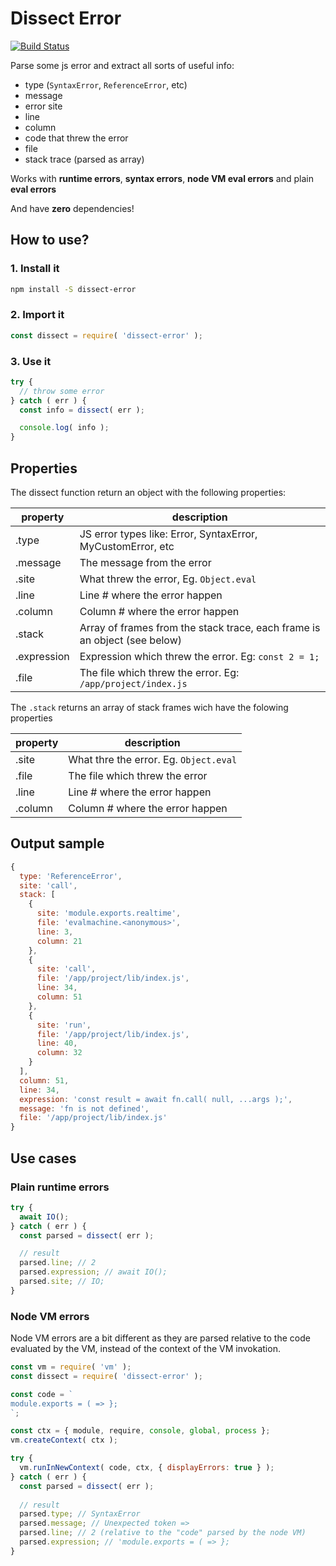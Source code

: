 # Dissect Error

[![Build Status](https://travis-ci.org/szanata/dissect-error.svg?branch=master)](https://travis-ci.org/szanata/dissect-error)

Parse some js error and extract all sorts of useful info:
- type (`SyntaxError`, `ReferenceError`, etc)
- message
- error site
- line
- column
- code that threw the error
- file
- stack trace (parsed as array)

Works with **runtime errors**, **syntax errors**, **node VM eval errors** and plain **eval errors**

And have **zero** dependencies!

## How to use?

### 1. Install it

```bash
npm install -S dissect-error
```

### 2. Import it

```js
const dissect = require( 'dissect-error' );
```

### 3. Use it

```js
try {
  // throw some error
} catch ( err ) {
  const info = dissect( err );

  console.log( info );
}
```

## Properties

The dissect function return an object with the following properties:

| property | description |
| -------- | ----------- |
| .type | JS error types like: Error, SyntaxError, MyCustomError, etc |
| .message | The message from the error |
| .site | What threw the error, Eg. `Object.eval`|
| .line | Line # where the error happen |
| .column | Column # where the error happen |
| .stack | Array of frames from the stack trace, each frame is an object (see below) |
| .expression | Expression which threw the error. Eg: `const 2 = 1;` |
| .file | The file which threw the error. Eg: `/app/project/index.js` |

The `.stack` returns an array of stack frames wich have the folowing properties

| property | description |
| -------- | ----------- |
| .site | What thre the error. Eg. `Object.eval` |
| .file | The file which threw the error |
| .line | Line # where the error happen |
| .column | Column # where the error happen |

## Output sample

```js
{
  type: 'ReferenceError',
  site: 'call',
  stack: [ 
    { 
      site: 'module.exports.realtime',
      file: 'evalmachine.<anonymous>',
      line: 3,
      column: 21
    },
    {
      site: 'call',
      file: '/app/project/lib/index.js',
      line: 34,
      column: 51
    },
    {
      site: 'run',
      file: '/app/project/lib/index.js',
      line: 40,
      column: 32
    }
  ],
  column: 51,
  line: 34,
  expression: 'const result = await fn.call( null, ...args );',
  message: 'fn is not defined',
  file: '/app/project/lib/index.js'
}
```       

## Use cases

### Plain runtime errors

```js
try {
  await IO();
} catch ( err ) {
  const parsed = dissect( err );

  // result
  parsed.line; // 2
  parsed.expression; // await IO();
  parsed.site; // IO;
}
```

### Node VM errors

Node VM errors are a bit different as they are parsed relative to the code evaluated by the VM, instead of the context of the VM invokation.

```js
const vm = require( 'vm' );
const dissect = require( 'dissect-error' );

const code = `
module.exports = ( => };
`;

const ctx = { module, require, console, global, process };
vm.createContext( ctx );

try {
  vm.runInNewContext( code, ctx, { displayErrors: true } );
} catch ( err ) {
  const parsed = dissect( err );
  
  // result 
  parsed.type; // SyntaxError
  parsed.message; // Unexpected token =>
  parsed.line; // 2 (relative to the "code" parsed by the node VM)
  parsed.expression; // 'module.exports = ( => };
}
```
